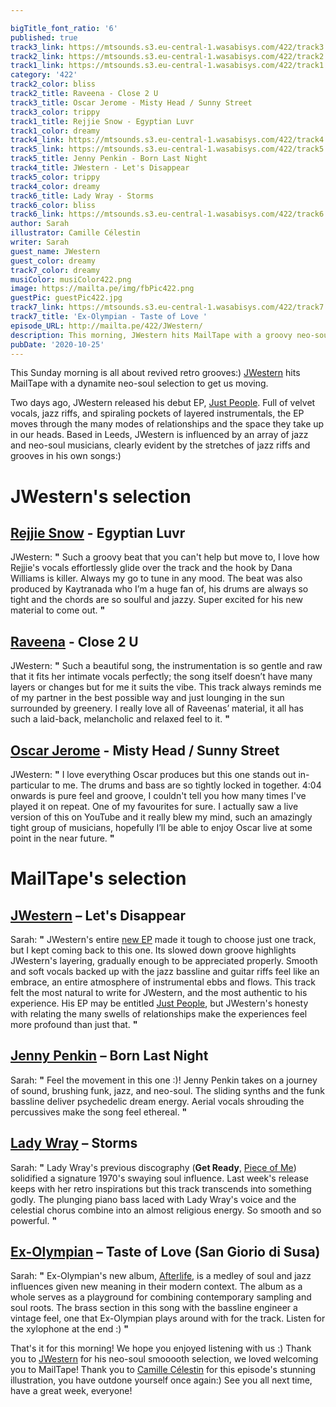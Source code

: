 ```yaml
---

bigTitle_font_ratio: '6'
published: true
track3_link: https://mtsounds.s3.eu-central-1.wasabisys.com/422/track3.mp3
track2_link: https://mtsounds.s3.eu-central-1.wasabisys.com/422/track2.mp3
track1_link: https://mtsounds.s3.eu-central-1.wasabisys.com/422/track1.mp3
category: '422'
track2_color: bliss
track2_title: Raveena - Close 2 U
track3_title: Oscar Jerome - Misty Head / Sunny Street
track3_color: trippy
track1_title: Rejjie Snow - Egyptian Luvr
track1_color: dreamy
track4_link: https://mtsounds.s3.eu-central-1.wasabisys.com/422/track4.mp3
track5_link: https://mtsounds.s3.eu-central-1.wasabisys.com/422/track5.mp3
track5_title: Jenny Penkin - Born Last Night
track4_title: JWestern - Let's Disappear
track5_color: trippy
track4_color: dreamy
track6_title: Lady Wray - Storms
track6_color: bliss
track6_link: https://mtsounds.s3.eu-central-1.wasabisys.com/422/track6.mp3
author: Sarah
illustrator: Camille Célestin
writer: Sarah
guest_name: JWestern
guest_color: dreamy
track7_color: dreamy
musiColor: musiColor422.png
image: https://mailta.pe/img/fbPic422.png
guestPic: guestPic422.jpg
track7_link: https://mtsounds.s3.eu-central-1.wasabisys.com/422/track7.mp3
track7_title: 'Ex-Olympian - Taste of Love '
episode_URL: http://mailta.pe/422/JWestern/
description: This morning, JWestern hits MailTape with a groovy neo-soul selection to upstart Sunday morning:) Two days ago, JWestern released his debut EP, **Just People**. Full of velvet vocals, jazz riffs, and spiraling pockets of layered instrumentals, the EP moves through the many modes of relationships and the space they take up in our heads.
pubDate: '2020-10-25'
---
```


This Sunday morning is all about revived retro grooves:) [JWestern](https://jwesternn.bandcamp.com/releases) hits MailTape with a dynamite neo-soul selection to get us moving. 
  
  Two days ago, JWestern released his debut EP, [Just People](https://jwesternn.bandcamp.com/releases). Full of velvet vocals, jazz riffs, and spiraling pockets of layered instrumentals, the EP moves through the many modes of relationships and the space they take up in our heads. Based in Leeds, JWestern is influenced by an array of jazz and neo-soul musicians, clearly evident by the stretches of jazz riffs and grooves in his own songs:)


# JWestern's selection

## [Rejjie Snow](https://rejjiesnow.bandcamp.com/) - Egyptian Luvr
JWestern: **"** Such a groovy beat that you can't help but move to, I love how Rejjie's vocals effortlessly glide over the track and the hook by Dana Williams is killer. Always my go to tune in any mood. The beat was also produced by Kaytranada who I’m a huge fan of, his drums are always so tight and the chords are so soulful and jazzy. Super excited for his new material to come out. **"** 

## [Raveena](https://raveenamusic.bandcamp.com/) - Close 2 U
JWestern: **"** Such a beautiful song, the instrumentation is so gentle and raw that it fits her intimate vocals perfectly; the song itself doesn’t have many layers or changes but for me it suits the vibe. This track always reminds me of my partner in the best possible way and just lounging in the sun surrounded by greenery. I really love all of Raveenas’ material, it all has such a laid-back, melancholic and relaxed feel to it. **"**  

## [Oscar Jerome](https://oscarjerome.bandcamp.com/) - Misty Head / Sunny Street
JWestern: **"** I love everything Oscar produces but this one stands out in-particular to me. The drums and bass are so tightly locked in together. 4:04 onwards is pure feel and groove, I couldn't tell you how many times I've played it on repeat. One of my favourites for sure. I actually saw a live version of this on YouTube and it really blew my mind, such an amazingly tight group of musicians, hopefully I’ll be able to enjoy Oscar live at some point in the near future. **"** 

# MailTape's selection

## [JWestern](https://jwesternn.bandcamp.com/releases) – Let's Disappear
Sarah: **"** JWestern's entire [new EP](https://jwesternn.bandcamp.com/album/just-people-ep) made it tough to choose just one track, but I kept coming back to this one. Its slowed down groove highlights JWestern's layering, gradually enough to be appreciated properly. Smooth and soft vocals backed up with the jazz bassline and guitar riffs feel like an embrace, an entire atmosphere of instrumental ebbs and flows. This track felt the most natural to write for JWestern, and the most authentic to his experience. His EP may be entitled [Just People](https://jwesternn.bandcamp.com/album/just-people-ep), but JWestern's honesty with relating the many swells of relationships make the experiences feel more profound than just that. **"** 

## [Jenny Penkin](https://jennypenkin.bandcamp.com/) – Born Last Night
Sarah: **"** Feel the movement in this one :)! Jenny Penkin takes on a journey of sound, brushing funk, jazz, and neo-soul. The sliding synths and the funk bassline deliver psychedelic dream energy. Aerial vocals shrouding the percussives make the song feel ethereal. **"** 

## [Lady Wray](https://ladywray.bandcamp.com/) – Storms
Sarah: **"** Lady Wray's previous discography (**Get Ready**, [Piece of Me](https://ladywray.bandcamp.com/album/piece-of-me-b-w-come-on-in)) solidified a signature 1970's swaying soul influence. Last week's release keeps with her retro inspirations but this track transcends into something godly. The plunging piano bass laced with Lady Wray's voice and the celestial chorus combine into an almost religious energy. So smooth and so powerful. **"** 

## [Ex-Olympian](https://exolympian.bandcamp.com/) – Taste of Love (San Giorio di Susa)
Sarah: **"** Ex-Olympian's new album, [Afterlife](https://exolympian.bandcamp.com/album/afterlife), is a medley of soul and jazz influences given new meaning in their modern context. The album as a whole serves as a playground for combining contemporary sampling and soul roots. The brass section in this song with the bassline engineer a vintage feel, one that Ex-Olympian plays around with for the track. 
Listen for the xylophone at the end :) **"** 

That's it for this morning! We hope you enjoyed listening with us :) Thank you to [JWestern](https://jwesternn.bandcamp.com/releases) for his neo-soul smooooth selection, we loved welcoming you to MailTape! Thank you to [Camille Célestin](https://camillecelestin.com/) for this episode's stunning illustration, you have outdone yourself once again:) See you all next time, have a great week, everyone!
